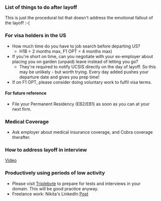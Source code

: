 ### List of things to do after layoff 

This is just the procedural list that doesn't address the emotional fallout of the layoff :-(

### For visa holders in the US
* How much time do you have to job search before departing US? 
   * H1B = 2 months max, F1 OPT = 4 months max)
* If you're short on time, can you negotiate with your ex-employer about placing you on garden (unpaid) leave instead of letting you go? 
    * They're required to notify UCSIS directly on the day of layoff. So this may be unlikely - but worth trying. Every day added pushes your departure date and gives you prep time!
* If on F1 OPT, please consider doing voluntary work to fulfil visa terms.

#### For future reference 
* File your Permanent Residency (EB2/EB1) as soon as you can at your next firm.

### Medical Coverage
* Ask employer about medical insurance coverage, and Cobra coverage therafter.

### How to address layoff in interview
[Video](https://www.youtube.com/watch?v=aFNnH4FvSxM)

### Productively using periods of low activity
* Please visit [Triplebyte](https://triplebyte.com) to prepare for tests and interviews in your domain. This will be good practice anyway.
* Freelance work: Nikita's LinkedIn [Post](https://www.linkedin.com/feed/update/urn:li:activity:6969179224129646592?utm_source=share&utm_medium=member_desktop) 
